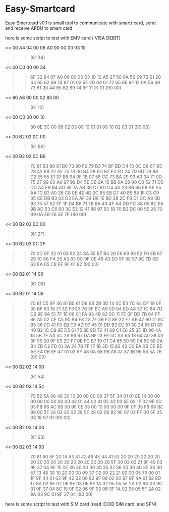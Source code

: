 # Easy-Smartcard
Easy Smartcard v0.1 is small tool to communicate with smartr card, send and receive APDU to smart card

here is some script to test with EMV card ( VISA DEBIT)

<< 00 A4 04 00 06 A0 00 00 00 03 10
>>  (61 34)

<< 00 C0 00 00 34
>> 6F 32 84 07 A0 00 00 00 03 10 10 A5 27 50 0A 56 69 73 61 20 44 65 62 69 74 87 01 02 5F 2D 04 61 72 65 6E 9F 12 0A 56 69 73 61 20 44      65 62 69 74 9F 11 01 01 (90 00)

<< 80 A8 00 00 02 83 00    
>>  (61 10)

<< 00 C0 00 00 10
>> 80 0E 3C 00 08 02 03 00 10 01 01 00 10 02 03 01 (90 00)

<< 00 B2 02 0C 00
>> (61 B6)

<< 00 B2 02 0C B6
>> 70 81 B3 90 81 B0 73 80 F2 79 B3 74 BF BD D4 10 0C C8 6F B5 28 42 69 22 AF 70 18 00 B4 28 BD B2 E2 FD 24 7D 0D D9 89 D2 E5 55 E1 37      B8 94 9F 1B 07 58 CC 73 BA 29 93 A3 34 71 0D 75 27 99 60 A6 97 99 D4 5E CB 2A 15 BB 0A 28 00 C0 52 71 D5 DD A4 E9 B4 AD 3E 7A AB 36      C7 9D C4 4A 23 BB 46 F8 AF A5 AA 1C B3 A0 26 C8 0E 42 4D 2C 65 EB D7 40 85 88 1F C3 C9 35 CE DB B3 03 D3 EA AF 34 D6 1E 8D 28 2C FB      D1 CC A8 3D 93 74 57 62 FF 1F D4 B8 71 7B 8A 43 4F A4 DD FC 48 05 8C E6 9B AD 53 C6 60 3C E2 12 41 86 97 92 1B 70 B3 DC 80 5E 28 70      B9 0A EB 26 3E 7F (90 00)

<< 00 B2 03 0C 00
>> (61 2F)

<< 00 B2 03 0C 2F
>> 70 2D 9F 32 01 03 92 24 8A 35 B7 B4 29 F6 69 93 E2 F0 EB 67 29 1C 66 F4 25 A3 83 9C 9F CE 46 A3 D3 5F 9E 57 9C 7D 0D 63 EA 65 C8 EF      8F 01 92 (90 00)

<< 00 B2 01 14 00
>> (61 C8)

<< 00 B2 01 14 C8
>> 70 81 C5 9F 46 81 B0 61 D6 6B 2B 3D 14 0C E3 7C 64 DF 19 0F 35 BF 63 18 21 32 F3 E3 76 3F EC A9 0D 64 ED A8 37 1C 84 7D C9 9E 9A 51      7F 1E 06 C1 FA 93 4B 82 0C 11 7E 0F DD 7B 04 FF 6E A5 02 CE C5 90 B4 F8 23 7F 3B FD 8E 22 F7 AB 47 60 21 9C B5 36 0D 41 F0 EB C9 AD      97 45 91 DD B3 EC 51 30 24 55 D1 89 40 B2 1C C9 9E D5 61 75 8E 9D 72 41 69 C1 E6 25 3E 1D 80 4A 18 5B 7F AA 5C 2A 96 67 DA BF 13 EE      5C AA 65 18 64 A0 38 03 3F 99 20 9F E9 2D F7 0E FC B7 19 C1 C4 65 E0 99 04 6E 58 0A B4 EB C2 FD 01 3A 24 78 7F 17 1B 3D 15 82 43 C0      EA 0B CE B5 AE E4 0B 9F 47 01 03 9F 48 0A 68 9B A8 A1 37 1B 96 56 5A 7B (90 00)

<< 00 B2 02 14 00
>> (61 54)

<< 00 B2 02 14 54
>> 70 52 5A 08 48 30 10 20 00 00 09 37 5F 34 01 01 8E 14 00 00 00 00 00 00 00 00 42 01 44 02 41 02 42 02 5E 02 1F 02 9F 0D 05 F8 68 AC      88 00 9F 0E 05 00 10 00 00 00 9F 0F 05 F8 68 BC 98 00 5F 24 03 20 02 28 5F 28 02 06 82 9F 07 02 FF 00 5F 25 03 18 07 01 (90 00)

<< 00 B2 03 14 00
>> (61 93)

<< 00 B2 03 14 93
>> 70 81 90 5F 20 1A 53 41 42 49 4E 44 41 53 20 20 20 20 20 20 20 20 20 20 20 20 20 20 20 20 20 20 5F 30 02 02 21 9F 49 03 9F 37 04 9F      1F 0E 30 30 30 30 30 35 37 36 30 30 30 30 30 30 57 13 48 30 10 20 00 00 09 37 D2 00 22 21 00 00 05 76 00 01 1F 9F 44 01 02 9F 42 02      06 82 9F 08 02 00 97 9F 4A 01 82 8D 17 8A 02 9F 02 06 9F 03 06 9F 1A 02 95 05 5F 2A 02 9A 03 9C 01 9F 37 04 8C 15 9F 02 06 9F 03 06      9F 1A 02 95 05 5F 2A 02 9A 03 9C 01 9F 37 04 (90 00)


here is some script to test with SIM card (read ICCID SIM card, and SPN)

